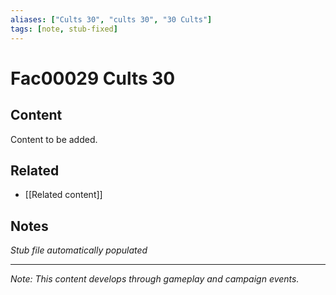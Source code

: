 ```yaml
---
aliases: ["Cults 30", "cults 30", "30 Cults"]
tags: [note, stub-fixed]
---
```


# Fac00029 Cults 30

## Content
Content to be added.

## Related
- [[Related content]]

## Notes
*Stub file automatically populated*

---
*Note: This content develops through gameplay and campaign events.*